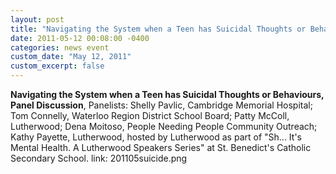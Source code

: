```yaml
---
layout: post
title: "Navigating the System when a Teen has Suicidal Thoughts or Behaviours"
date: 2011-05-12 00:08:00 -0400
categories: news event
custom_date: "May 12, 2011"
custom_excerpt: false
---
```


**Navigating the System when a Teen has Suicidal Thoughts or Behaviours, Panel Discussion**, Panelists: Shelly Pavlic, Cambridge Memorial Hospital; Tom Connelly, Waterloo Region District School Board; Patty McColl, Lutherwood; Dena Moitoso, People Needing People Community Outreach; Kathy Payette, Lutherwood, hosted by Lutherwood as part of "Sh... It's Mental Health. A Lutherwood Speakers Series" at St. Benedict's Catholic Secondary School.
link: 201105suicide.png